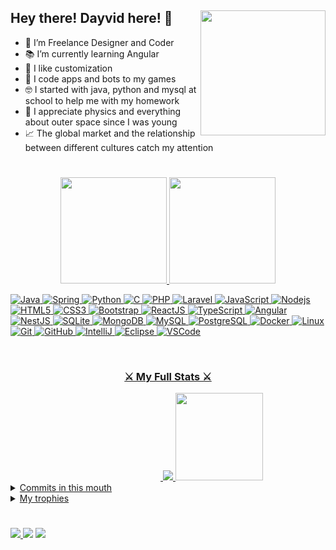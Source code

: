 ## Hey there! Dayvid here! 👋 <img align="right" src="https://user-images.githubusercontent.com/77745454/153294700-39b68079-4c4f-4129-a115-ec65be6b4a25.png" width="200" />


- 🎨 I’m Freelance Designer and Coder
- 📚 I’m currently learning Angular
- 🌱 I like customization
- 🤖 I code apps and bots to my games
- 🤓 I started with java, python and mysql at school to help me with my homework
- 🔬 I appreciate physics and everything about outer space since I was young
- 📈 The global market and the relationship between different cultures catch my attention

#

 <div align="center">
 <a href="#">
  <img height="170em" src="https://github-readme-stats.vercel.app/api?username=Dayvid-San&show_icons=true&theme=algolia&include_all_commits=false&count_private=true"/>
  <img height="170em" src="https://github-readme-stats.vercel.app/api/top-langs/?username=Dayvid-San&layout=compact&langs_count=8&theme=algolia"/><br>
</div> 

<div align="">

![Java](https://img.shields.io/badge/-Java-DD0031?style=flat-square&logo=java)
![Spring](https://img.shields.io/badge/-Spring-black?style=flat-square&logo=spring)
![Python](https://img.shields.io/badge/-Python-black?style=flat-square&logo=python)
![C](https://img.shields.io/badge/-sharp-6A5ACD?style=flat-square&logo=c#)
![PHP](https://img.shields.io/badge/-PHP-black?style=flat-square&logo=php)
![Laravel](https://img.shields.io/badge/-Laravel-ffffff?style=flat-square&logo=Laravel)
![JavaScript](https://img.shields.io/badge/-JavaScript-black?style=flat-square&logo=javascript)
![Nodejs](https://img.shields.io/badge/-Nodejs-339933?style=flat-square&logo=Node.js&logoColor=white)
![HTML5](https://img.shields.io/badge/-HTML5-E34F26?style=flat-square&logo=html5&logoColor=white)
![CSS3](https://img.shields.io/badge/-CSS3-1572B6?style=flat-square&logo=css3)
![Bootstrap](https://img.shields.io/badge/-Bootstrap-563D7C?style=flat-square&logo=bootstrap)
![ReactJS](https://img.shields.io/badge/-ReactJS-black?style=flat-square&logo=react)
![TypeScript](https://img.shields.io/badge/-TypeScript-007ACC?style=flat-square&logo=typescript)
![Angular](https://img.shields.io/badge/-Angular-DD0031?style=flat-square&logo=angular)
![NestJS](https://img.shields.io/badge/-NestJS-E0234E?style=flat-square&logo=nestjs&logoColor=white)
![SQLite](https://img.shields.io/badge/-SQLite-black?style=flat-square&logo=sqlite)
![MongoDB](https://img.shields.io/badge/-MongoDB-black?style=flat-square&logo=mongodb)
![MySQL](https://img.shields.io/badge/-MySQL-4479A1?style=flat-square&logo=mysql&logoColor=white)
![PostgreSQL](https://img.shields.io/badge/-PostgreSQL-4479A1?style=flat-square&logo=postgrel&logoColor=white)
![Docker](https://img.shields.io/badge/-Docker-2496ED?style=flat-square&logo=docker&logoColor=white)
![Linux](https://img.shields.io/badge/-Linux-black?style=flat-square&logo=linux&logoColor=white)
![Git](https://img.shields.io/badge/-Git-black?style=flat-square&logo=git)
![GitHub](https://img.shields.io/badge/-GitHub-181717?style=flat-square&logo=github)
![IntelliJ](https://img.shields.io/badge/-IntelliJ%20IDEA-black?style=flat-square&logo=intellij-idea&logoColor=white)
![Eclipse](https://img.shields.io/badge/-Eclipse-2C2255?style=flat-square&logo=eclipse&logoColor=white)
![VSCode](https://img.shields.io/badge/-VSCode-007ACC?style=flat-square&logo=visual-studio-code&logoColor=white)
</div>
<br>

<h3 align="center" >⚔️ My Full Stats ⚔️</h3>

<div align="center" style="display: inline_block">
 <img align="Escudo_Familia_Santana"  width="140" />


<img src="https://github-readme-streak-stats.herokuapp.com/?user=Dayvid-san&theme=algolia">
 <img align="Escudo_Familia_Santana" src="https://user-images.githubusercontent.com/77745454/153318783-aa0d4001-6955-4848-90f9-ca5e3e66214c.png" width="140" />
</div>

<details  >
 <summary>
  Commits in this mouth
 </summary>
 <img src="https://activity-graph.herokuapp.com/graph?username=Dayvid-San&bg_color=000000&color=00ffff&line=00ffff&point=ffffff&area=true&hide_border=true"/>
 <p align="center"> 
 <img src="https://capsule-render.vercel.app/api?type=waving&color=00ffff&height=65&section=footer"/>
</p>
<br/>
<br/>
</details>

  <details>
  <summary>
      My trophies
  </summary>
  <p align="center" margin="0 auto">
    <img src="https://github-profile-trophy.vercel.app/?username=Dayvid-San&theme=algolia&title=Followers,Commits,Repositories,MultiLanguage,PullRequest&column=5">
  </p>
</details>


#
<a href="https://www.linkedin.com/in/dayvid-santana-jr/" target="_blank"><img src="https://img.shields.io/badge/-LinkedIn-%230077B5?style=for-the-badge&logo=linkedin&logoColor=white">
</a><a href = "mailto:dayvid.coder@gmail.com" target="_blank"><img src="https://img.shields.io/badge/-Gmail-%23333?style=for-the-badge&logo=gmail&logoColor=white" ></a>
<a href="https://www.instagram.com/dayvid_jr_/" target="_blank"><img src="https://img.shields.io/badge/-Instagram-%23E4405F?style=for-the-badge&logo=instagram&logoColor=white" ></a>

